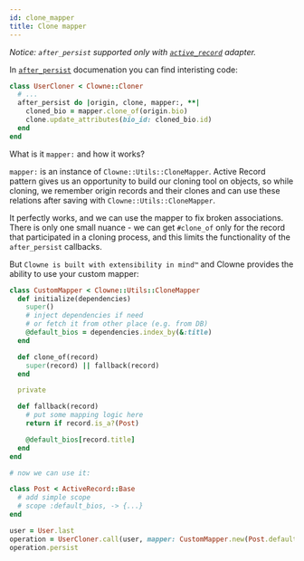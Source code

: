 ```yaml
---
id: clone_mapper
title: Clone mapper
---
```


_Notice: `after_persist` supported only with [`active_record`](active_record.md) adapter._

In [`after_persist`](after_persist.md) documenation you can find interisting code:

```ruby
class UserCloner < Clowne::Cloner
  # ...
  after_persist do |origin, clone, mapper:, **|
    cloned_bio = mapper.clone_of(origin.bio)
    clone.update_attributes(bio_id: cloned_bio.id)
  end
end
```

What is it `mapper:` and how it works?

`mapper:` is an instance of `Clowne::Utils::CloneMapper`. Active Record pattern gives us an opportunity to build our cloning tool on objects, so while cloning, we remember origin records and their clones and can use these relations after saving with `Clowne::Utils::CloneMapper`.

It perfectly works, and we can use the mapper to fix broken associations.
There is only one small nuance - we can get `#clone_of` only for the record that participated in a cloning process, and this limits the functionality of the `after_persist` callbacks.

But `Clowne is built with extensibility in mind™` and Clowne provides the ability to use your custom mapper:

```ruby
class CustomMapper < Clowne::Utils::CloneMapper
  def initialize(dependencies)
    super()
    # inject dependencies if need
    # or fetch it from other place (e.g. from DB)
    @default_bios = dependencies.index_by(&:title)
  end

  def clone_of(record)
    super(record) || fallback(record)
  end

  private

  def fallback(record)
    # put some mapping logic here
    return if record.is_a?(Post)

    @default_bios[record.title]
  end
end

# now we can use it:

class Post < ActiveRecord::Base
  # add simple scope
  # scope :default_bios, -> {...}
end

user = User.last
operation = UserCloner.call(user, mapper: CustomMapper.new(Post.default_bios))
operation.persist
```
